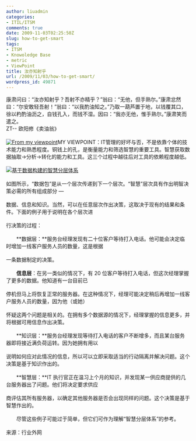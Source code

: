 ```yaml
---
author: liuadmin
categories:
- ITIL/ITSM
comments: true
date: 2009-11-03T02:25:50Z
slug: how-to-get-smart
tags:
- ITSM
- Knowoledge Base
- metric
- ViewPoint
title: 汝亦知射乎
url: /2009/11/03/how-to-get-smart/
wordpress_id: 49871
---
```


康肃问曰：“汝亦知射乎？吾射不亦精乎？”翁曰：“无他，但手熟尔。”康肃忿然曰：“尔安敢轻吾射！”翁曰：“以我酌油知之。”乃取一葫芦置于地，以钱覆其口，徐以杓酌油沥之，自钱孔入，而钱不湿。因曰：“我亦无他，惟手熟尔。”康肃笑而遣之。<br />ZT-- 欧阳修《卖油翁》<br /><br />[![From my viewpoint](http://cdn1.martinliu.cn/wp-content/uploads/266/26670/2009/11/eye.jpg)](http://martinliu.cn/2009/11/03/how-to-get-smart/eye/)MY VIEWPOINT：IT管理的好坏与否，不是依靠个体的技术能力和熟悉程度。铜钱上的孔，是衡量能力和筛选智慧的重要工具。智慧获取数据抽取->分析->转化的能力和工具。这三个过程中越往后对工具的依赖程度越低。<br /><br />[![基于数据构建的智慧分层体系](http://cdn1.martinliu.cn/wp-content/uploads/266/26670/2009/11/20080620094847.gif)](http://martinliu.cn/2009/11/03/how-to-get-smart/attachment/20080620094847/)<br /><br />如图所示，“数据包”是从一个层次传递到下一个层次。“智慧”层次具有作出明智决策必需的所有组成部分 —<br /><br />数据、信息和知识。当然，可以在任意层次作出决策，这取决于现有的结果和条件。下面的例子用于说明在各个层次进<br /><br />行决策的过程：<br /><br />　　**数据层：**服务台经理发现有二十位客户等待打入电话。他可能会决定临时增加一线客户服务人员的数量，这是根据<br /><br />一条数据制定的决策。<br /><br />　　**信息层**：在另一类似的情况下，有 20 位客户等待打入电话，但这次经理掌握了更多的数据。他知道有一台目前已<br /><br />停机但马上将恢复正常的服务器。在这种情况下，经理可能决定稍后再增加一线客户服务人员的数量，因为他（或她）<br /><br />怀疑这两个问题是相关的。在拥有多个数据源的情况下，经理掌握的信息更多，并将根据可用信息作出决策。<br /><br />　　**知识层：**服务台经理发现等待打入电话的客户不断增多，而且某台服务器即将接近满负荷运转。因为她拥有用以<br /><br />说明如何应对此情况的信息，所以可以立即采取适当的行动隔离并解决问题。这个决策是基于知识作出的。<br /><br />　　**智慧层：**IT 执行官正在温习上个月的知识，并发现某一供应商提供的几台服务器出了问题。他们将决定要求供应<br /><br />商评估其所有服务器，以确定其他服务器是否会出现同样的问题。这个决策是基于智慧作出的。<br /><br />　　尽管这些例子可能过于简单，但它们可作为理解“智慧分层体系”的参考。<br /><br />来源：行业外网
